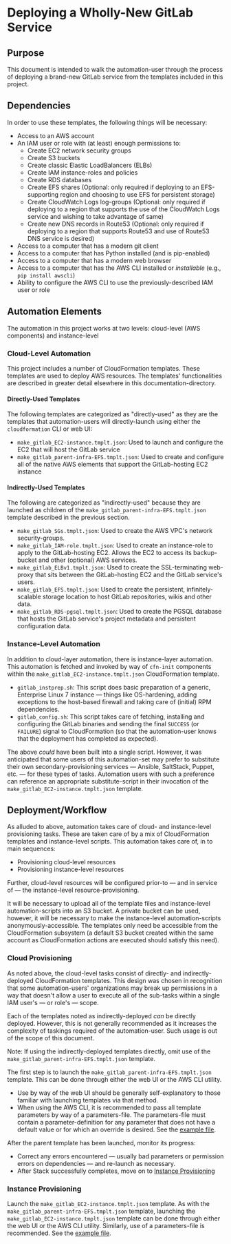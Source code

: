 # Deploying a Wholly-New GitLab Service

## Purpose

This document is intended to walk the automation-user through the process of deploying a brand-new GitLab service from the templates included in this project.

## Dependencies

In order to use these templates, the following things will be necessary:

* Access to an AWS account
* An IAM user or role with (at least) enough permissions to:
    * Create EC2 network security groups
    * Create S3 buckets
    * Create classic Elastic LoadBalancers (ELBs)
    * Create IAM instance-roles and policies
    * Create RDS databases
    * Create EFS shares (Optional: only required if deploying to an EFS-supporting region and choosing to use EFS for persistent storage)
    * Create CloudWatch Logs log-groups (Optional: only required if deploying to a region that supports the use of the CloudWatch Logs service and wishing to take advantage of same)
    * Create new DNS records in Route53 (Optional: only required if deploying to a region that supports Route53 and use of Route53 DNS service is desired)
* Access to a computer that has a modern git client
* Access to a computer that has Python installed (and is pip-enabled)
* Access to a computer that has a modern web browser
* Access to a computer that has the AWS CLI installed or _installable_ (e.g., `pip install awscli`)
* Ability to configure the AWS CLI to use the previously-described IAM user or role

## Automation Elements

The automation in this project works at two levels: cloud-level (AWS components) and instance-level

### Cloud-Level Automation

This project includes a number of CloudFormation templates. These templates are used to deploy AWS resources.
The templates' functionalities are described in greater detail elsewhere in this documentation-directory.

#### Directly-Used Templates

The following templates are categorized as "directly-used" as they are the templates that automation-users will directly-launch using either the `cloudformation` CLI or web UI:

* `make_gitlab_EC2-instance.tmplt.json`: Used to launch and configure the EC2 that will host the GitLab service
* `make_gitlab_parent-infra-EFS.tmplt.json`: Used to create and configure all of the native AWS elements that support the GitLab-hosting EC2 instance

 
#### Indirectly-Used Templates

The following are categorized as "indirectly-used" because they are launched as children of the `make_gitlab_parent-infra-EFS.tmplt.json` template described in the previous section.

* `make_gitlab_SGs.tmplt.json`: Used to create the AWS VPC's network security-groups.
* `make_gitlab_IAM-role.tmplt.json`: Used to create an instance-role to apply to the GitLab-hosting EC2. Allows the EC2 to access its backup-bucket and other (optional) AWS services.
* `make_gitlab_ELBv1.tmplt.json`: Used to create the SSL-terminating web-proxy that sits between the GitLab-hosting EC2 and the GitLab service's users.
* `make_gitlab_EFS.tmplt.json`: Used to create the persistent, infinitely-scalable storage location to host GitLab repositories, wikis and other data.
* `make_gitlab_RDS-pgsql.tmplt.json`:  Used to create the PGSQL database that hosts the GitLab service's project metadata and persistent configuration data.

### Instance-Level Automation

In addition to cloud-layer automation, there is instance-layer automation. This automation is fetched and invoked by way of `cfn-init` components within the `make_gitlab_EC2-instance.tmplt.json` CloudFormation template.

* `gitlab_instprep.sh`: This script does basic preparation of a generic, Enterprise Linux 7 instance &mdash; things like OS-hardening, adding exceptions to the host-based firewall and taking care of (initial) RPM dependencies.
* `gitlab_config.sh`: This script takes care of fetching, installing and configuring the GitLab binaries and sending the final `SUCCESS` (or `FAILURE`) signal to CloudFormation (so that the automation-user knows that the deployment has completed as expected).

The above _could_ have been built into a single script. However, it was anticipated that some users of this automation-set may prefer to substitute their own secondary-provisioning services &mdash; Ansible, SaltStack, Puppet, etc. &mdash; for these types of tasks. Automation users with such a preference can reference an appropriate substitute-script in their invocation of the `make_gitlab_EC2-instance.tmplt.json` template.

## Deployment/Workflow

As alluded to above, automation takes care of cloud- and instance-level provisioning tasks. These are taken care of by a mix of CloudFormation templates and instance-level scripts. This automation takes care of, in to main sequences:

* Provisioning cloud-level resources
* Provisioning instance-level resources

Further, cloud-level resources will be configured prior-to &mdash; and in service of &mdash; the instance-level resource-provisioning.

It will be necessary to upload all of the template files and instance-level automation-scripts into an S3 bucket. A private bucket can be used, however, it will be necessary to make the instance-level automation-scripts anonymously-accessible. The templates only need be accessible from the CloudFormation subsystem (a default S3 bucket created within the same account as CloudFormation actions are executed should satisfy this need).

### Cloud Provisioning

As noted above, the cloud-level tasks consist of directly- and indirectly-deployed CloudFormation templates. This design was chosen in recognition that some automation-users' organizations may break up permissions in a way that doesn't allow a user to execute all of the sub-tasks within a single IAM user's &mdash; or role's &mdash; scope.

Each of the templates noted as indirectly-deployed _can_ be directly deployed. However, this is not generally recommended as it increases the complexity of taskings required of the automation-user. Such usage is out of the scope of this document.

Note: If using the indirectly-deployed templates directly, omit use of the `make_gitlab_parent-infra-EFS.tmplt.json` template.

The first step is to launch the `make_gitlab_parent-infra-EFS.tmplt.json` template. This can be done through either the web UI or the AWS CLI utility.

* Use by way of the web UI should be generally self-explanatory to those familiar with launching templates via that method.
* When using the AWS CLI, it is recommended to pass all template parameters by way of a parameters-file. The parameters-file must contain a parameter-definition for any parameter that does not have a default value or for which an override is desired. See the [example file](infrastructure.parameters).

After the parent template has been launched, monitor its progress:
* Correct any errors encountered &mdash; usually bad parameters or permission errors on dependencies &mdash; and re-launch as necessary.
* After Stack successfully completes, move on to [Instance Provisioning](#instance-provisioning)

### Instance Provisioning

Launch the `make_gitlab_EC2-instance.tmplt.json` template. As with the `make_gitlab_parent-infra-EFS.tmplt.json` template, launching the `make_gitlab_EC2-instance.tmplt.json` template can be done through either the web UI or the AWS CLI utility. Similarly, use of a parameters-file is recommended.  See the [example file](ec2.parameters).
